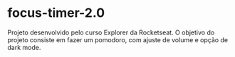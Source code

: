 # focus-timer-2.0
Projeto desenvolvido pelo curso Explorer da Rocketseat. O objetivo do projeto consiste em fazer um pomodoro, com ajuste de volume e opção de dark mode. 
